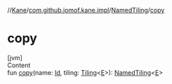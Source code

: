 //[Kane](../../index.md)/[com.github.jomof.kane.impl](../index.md)/[NamedTiling](index.md)/[copy](copy.md)



# copy  
[jvm]  
Content  
fun [copy](copy.md)(name: [Id](../index.md#%5Bcom.github.jomof.kane.impl%2FId%2F%2F%2FPointingToDeclaration%2F%5D%2FClasslikes%2F-1584398989), tiling: [Tiling](../-tiling/index.md)<[E](index.md)>): [NamedTiling](index.md)<[E](index.md)>  



